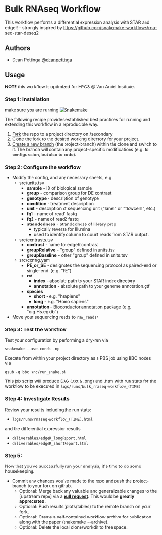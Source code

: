 # Bulk RNAseq Workflow

This workflow performs a differential expression analysis with STAR and edgeR - strongly inspired by https://github.com/snakemake-workflows/rna-seq-star-deseq2

## Authors

* Dean Pettinga [@deanpettinga](https://github.com/deanpettinga)

## Usage

**NOTE** this workflow is optimized for HPC3 @ Van Andel Institute.

### Step 1: Installation

make sure you are running [![Snakemake](https://img.shields.io/badge/snakemake-≥5.4.4-green.svg)](https://snakemake.bitbucket.io)

The following recipe provides established best practices for running and extending this workflow in a reproducible way.

1. [Fork](https://help.github.com/en/articles/fork-a-repo) the repo to a project directory on /secondary
2. [Clone](https://help.github.com/en/articles/cloning-a-repository) the fork to the desired working directory for your project.
3. [Create a new branch](https://git-scm.com/docs/gittutorial#_managing_branches) (the project-branch) within the clone and switch to it. The branch will contain any project-specific modifications (e.g. to configuration, but also to code).

### Step 2: Configure the workflow
* Modify the config, and any necessary sheets, e.g.:
  * src/units.tsv
    * **sample**        - ID of biological sample
    * **group**         - comparison group for DE contrast
    * **genotype**      - description of genotype
    * **condition**     - treatment description
    * **unit**          - description of sequencing unit ("lane1" or "flowcell1", etc.)
    * **fq1**           - name of read1 fastq
    * **fq2**           - name of read2 fastq
    * **strandedness**  - strandedness of library prep
      * typically reverse for Illumina
      * used to identify column to count reads from STAR output.
  * src/contrasts.tsv
    * **contrast**      - name for edgeR contrast
    * **groupRelative** - "group" defined in units.tsv
    * **groupBaseline** - other "group" defined in units.tsv
  * src/config.yaml
    * **PE_or_SE** - designates the sequencing protocol as paired-end or single-end. (e.g. "PE")
    * **ref**
      * **index** - absolute path to your STAR index directory
      * **annotation** - absolute path to your genome annotation.gtf
    * **species**
      * **short** - e.g. "hsapiens"
      * **long**  - e.g. "Homo sapiens"
    * **annotation** - [Bioconductor annotation package](https://www.bioconductor.org/packages/release/BiocViews.html#___OrgDb) (e.g. "org.Hs.eg.db")
* Move your sequencing reads to `raw_reads/`

### Step 3: Test the workflow
Test your configuration by performing a dry-run via

    snakemake --use-conda -np

Execute from within your project directory as a PBS job using BBC nodes via

    qsub -q bbc src/run_snake.sh

This job script will produce DAG (.txt & .png) and .html with run stats for the workflow to be executed in `logs/runs/bulk_rnaseq-workflow_(TIME)`

### Step 4: Investigate Results
Review your results including the run stats:

* `logs/runs/rnaseq-workflow_(TIME).html`

and the differential expression results:
* `deliverables/edgeR_longReport.html`
* `deliverables/edgeR_shortReport.html`

### Step 5:
Now that you've successfully run your analysis, it's time to do some housekeeping.
* Commit any changes you've made to the repo and push the project-branch to your fork on github.
  * Optional: Merge back any valuable and generalizable changes to the [upstream repo] via a [**pull request**](https://help.github.com/en/articles/creating-a-pull-request). This would be **greatly appreciated**.
  * Optional: Push results (plots/tables) to the remote branch on your fork.
  * Optional: Create a self-contained workflow archive for publication along with the paper (snakemake --archive).
  * Optional: Delete the local clone/workdir to free space.
